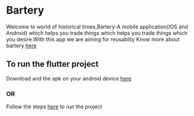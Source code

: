 # Bartery
Welcome to world of historical times,Bartery-A mobile application(IOS and Android) which helps you trade things which helps you trade things which you desire.With this app we are aiming for reusablity 
Know more about bartery [here](https://docs.google.com/presentation/d/11qCZfAqQashXt7mzvxA4quTBQnucnUc3KbzMecx_Lto/edit?usp=sharing)

## To run the flutter project

Download and the apk on your android device [here](https://drive.google.com/file/d/1Zho-0-duO_PnWqwi8XQgFHhLyOSI_McB/view?usp=sharing)

### OR

Follow the steps [here](https://flutter-io-deploy-one.firebaseapp.com/getting-started/#running-your-flutter-app) to run the project
